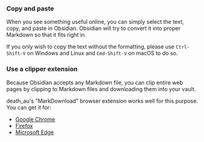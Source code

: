 ### Copy and paste

When you see something useful online, you can simply select the text, copy, and paste in Obsidian. Obsidian will try to convert it into proper Markdown so that it fits right in.

If you only wish to copy the text without the formatting, please use `Ctrl-Shift-V` on Windows and Linux and `Cmd-Shift-V` on macOS to do so.

### Use a clipper extension

Because Obsidian accepts any Markdown file, you can clip entire web pages by clipping to Markdown files and downloading them into your vault.

death_au's "MarkDownload" browser extension works well for this purpose. You can get it for:

- [Google Chrome](https://chrome.google.com/webstore/detail/markdownload-markdown-web/pcmpcfapbekmbjjkdalcgopdkipoggdi)
- [Firefox](https://addons.mozilla.org/en-GB/firefox/addon/markdownload/)
- [Microsoft Edge](https://microsoftedge.microsoft.com/addons/detail/markdownload-markdown-w/hajanaajapkhaabfcofdjgjnlgkdkknm)
